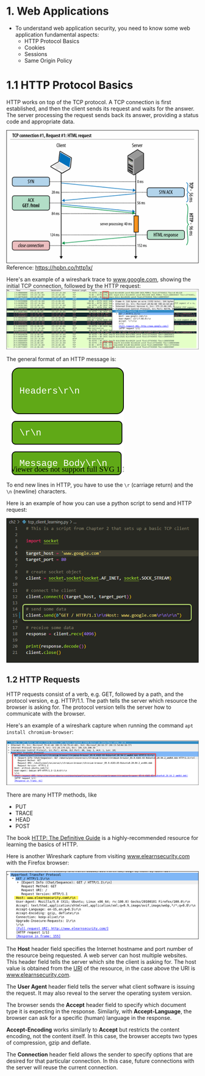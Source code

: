 # 1. Web Applications
- To understand web application security, you need to know some web application fundamental aspects:
  - HTTP Protocol Basics
  - Cookies
  - Sessions
  - Same Origin Policy

# 1.1 HTTP Protocol Basics
HTTP works on top of the TCP protocol. A TCP connection is first established, and then the client sends its request and waits for the answer. The server processing the request sends back its answer, providing a status code and appropriate data.  

![](img/1.1-1.png)  
Reference: https://hpbn.co/http1x/

Here's an example of a wireshark trace to www.google.com, showing the initial TCP connection, followed by the HTTP request:  
![](img/1.1-2.png)

The general format of an HTTP message is:

&emsp;![](img/1.1-4.drawio.svg)

To end new lines in HTTP, you have to use the `\r` (carriage return) and the `\n` (newline) characters. 

Here is an example of how you can use a python script to send and HTTP request:

![](img/1.1-3.png)

## 1.2 HTTP Requests
HTTP requests consist of a verb, e.g. GET, followed by a path, and the protocol version, e.g. HTTP/1.1.  The path tells the server which resource the browser is asking for. The protocol version tells the server how to communicate with the browser.

Here's an example of a wireshark capture when running the command `apt install chromium-browser`:

![](img/1.2-1.png)

There are many HTTP methods, like
- PUT
- TRACE
- HEAD
- POST

The book [HTTP: The Definitive Guide](https://www.amazon.com/dp/B0043D2EKO/?coliid=I39XHW1A67262P&colid=3QCUW0AS9534O&psc=0&ref_=lv_ov_lig_dp_it) is a highly-recommended resource for learning the basics of HTTP.

Here is another Wireshark capture from visiting www.elearnsecurity.com with the Firefox browser:

![](img/1.2-2.png)

The **Host** header field specifies the Internet hostname and port number of the resource being requested. A web server can host multiple websites.  This header field tells the server which site the client is asking for. The host value is obtained from the [URI](https://www.w3.org/TR/uri-clarification/) of the resource, in the case above the URI is www.elearnsecurity.com.

The **User Agent** header field tells the server what client software is issuing the request. It may also reveal to the server the operating system version.

The browser sends the **Accept** header field to specify which document type it is expecting in the response. Similarly, with **Accept-Language**, the browser can ask for a specific (human) language in the response.

**Accept-Encoding** works similarly to **Accept** but restricts the content encoding, not the content itself.  In this case, the browser accepts two types of compression, gzip and deflate.

The **Connection** header field allows the sender to specify options that are desired for that particular connection. In this case, future connections with the server will reuse the current connection.  
